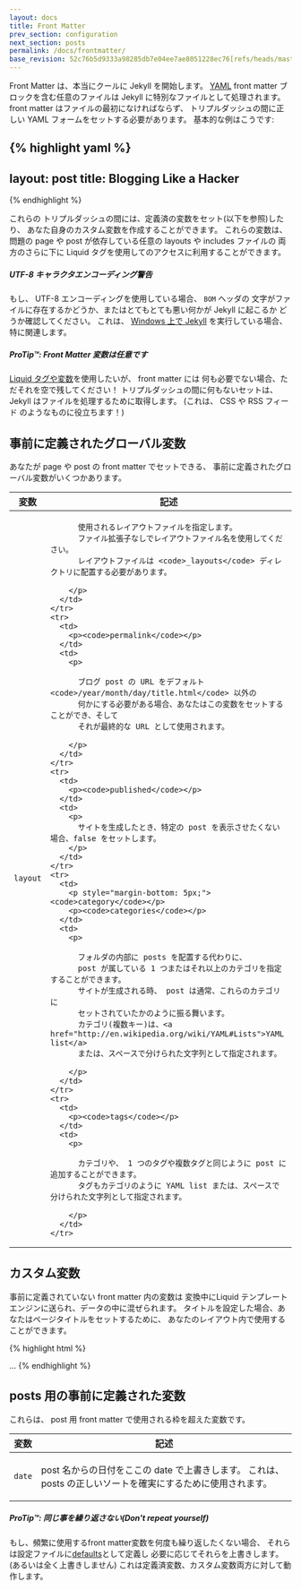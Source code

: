 ```yaml
---
layout: docs
title: Front Matter
prev_section: configuration
next_section: posts
permalink: /docs/frontmatter/
base_revision: 52c76b5d9333a98285db7e04ee7ae8051228ec76[refs/heads/master]
---
```


<!--original
---
layout: docs
title: Front Matter
prev_section: configuration
next_section: posts
permalink: /docs/frontmatter/
---
-->

Front Matter は、本当にクールに Jekyll を開始します。
[YAML](http://yaml.org/) front matter ブロックを含む任意のファイルは Jekyll に特別なファイルとして処理されます。
front matter はファイルの最初になければならず、 トリプルダッシュの間に正しい YAML フォームをセットする必要があります。
基本的な例はこうです:

<!--original
The front matter is where Jekyll starts to get really cool. Any file that
contains a [YAML](http://yaml.org/) front matter block will be processed by
Jekyll as a special file. The front matter must be the first thing in the file
and must take the form of valid YAML set between triple-dashed lines. Here is a
basic example:
-->

{% highlight yaml %}
---
layout: post
title: Blogging Like a Hacker
---
{% endhighlight %}

<!--original
{% highlight yaml %}
---
layout: post
title: Blogging Like a Hacker
---
{% endhighlight %}
-->

これらの トリプルダッシュの間には、定義済の変数をセット(以下を参照)したり、
あなた自身のカスタム変数を作成することができます。
これらの変数は、問題の page や post が依存している任意の layouts や includes ファイルの
両方のさらに下に Liquid タグを使用してのアクセスに利用することができます。

<!--original
Between these triple-dashed lines, you can set predefined variables (see below
for a reference) or even create custom ones of your own. These variables will
then be available to you to access using Liquid tags both further down in the
file and also in any layouts or includes that the page or post in question
relies on.
-->

<div class="note warning">
  <h5>UTF-8 キャラクタエンコーディング警告</h5>
  <p>
    もし、 UTF-8 エンコーディングを使用している場合、 <code>BOM</code> ヘッダの
    文字がファイルに存在するかどうか、またはとてもとても悪い何かが Jekyll に起こるか
    どうか確認してください。
    これは、 <a href="../windows/">Windows 上で Jekyll</a> を実行している場合、特に関連します。
  </p>
</div>

<!--original
<div class="note warning">
  <h5>UTF-8 Character Encoding Warning</h5>
  <p>
    If you use UTF-8 encoding, make sure that no <code>BOM</code> header
    characters exist in your files or very, very bad things will happen to
    Jekyll. This is especially relevant if you’re running
    <a href="../windows/">Jekyll on Windows</a>.
  </p>
</div>
-->

<div class="note">
  <h5>ProTip™: Front Matter 変数は任意です</h5>
  <p>
    <a href="../variables/">Liquid タグや変数</a>を使用したいが、 front matter には
    何も必要でない場合、ただそれを空で残してください！
    トリプルダッシュの間に何もないセットは、 Jekyll はファイルを処理するために取得します。
    (これは、 CSS や RSS フィード のようなものに役立ちます！)
  </p>
</div>

<!--original
<div class="note">
  <h5>ProTip™: Front Matter Variables Are Optional</h5>
  <p>
    If you want to use <a href="../variables/">Liquid tags and variables</a> but
    don’t need anything in your front matter, just leave it empty! The set of
    triple-dashed lines with nothing in between will still get Jekyll to process
    your file. (This is useful for things like CSS and RSS feeds!)
  </p>
</div>
-->


## 事前に定義されたグローバル変数

<!--original
## Predefined Global Variables
-->

あなたが page や post の front matter でセットできる、
事前に定義されたグローバル変数がいくつかあります。

<!--original
There are a number of predefined global variables that you can set in the
front matter of a page or post.
-->

<div class="mobile-side-scroller">
<table>
  <thead>
    <tr>
      <th>変数</th>
      <th>記述</th>
    </tr>
  </thead>
  <tbody>
    <tr>
      <td>
        <p><code>layout</code></p>
      </td>
      <td>
        <p>

          使用されるレイアウトファイルを指定します。
          ファイル拡張子なしでレイアウトファイル名を使用してください。
          レイアウトファイルは <code>_layouts</code> ディレクトリに配置する必要があります。

        </p>
      </td>
    </tr>
    <tr>
      <td>
        <p><code>permalink</code></p>
      </td>
      <td>
        <p>

          ブログ post の URL をデフォルト <code>/year/month/day/title.html</code> 以外の
          何かにする必要がある場合、あなたはこの変数をセットすることができ、そして
          それが最終的な URL として使用されます。

        </p>
      </td>
    </tr>
    <tr>
      <td>
        <p><code>published</code></p>
      </td>
      <td>
        <p>
          サイトを生成したとき、特定の post を表示させたくない場合、false をセットします。
        </p>
      </td>
    </tr>
    <tr>
      <td>
        <p style="margin-bottom: 5px;"><code>category</code></p>
        <p><code>categories</code></p>
      </td>
      <td>
        <p>

          フォルダの内部に posts を配置する代わりに、
          post が属している 1 つまたはそれ以上のカテゴリを指定することができます。
          サイトが生成される時、 post は通常、これらのカテゴリに
          セットされていたかのように振る舞います。
          カテゴリ(複数キー)は、<a href="http://en.wikipedia.org/wiki/YAML#Lists">YAML list</a>
          または、スペースで分けられた文字列として指定されます。

        </p>
      </td>
    </tr>
    <tr>
      <td>
        <p><code>tags</code></p>
      </td>
      <td>
        <p>

          カテゴリや、 1 つのタグや複数タグと同じように post に追加することができます。
          タグもカテゴリのように YAML list または、スペースで分けられた文字列として指定されます。

        </p>
      </td>
    </tr>
  </tbody>
</table>
</div>

<!--original
<div class="mobile-side-scroller">
<table>
  <thead>
    <tr>
      <th>Variable</th>
      <th>Description</th>
    </tr>
  </thead>
  <tbody>
    <tr>
      <td>
        <p><code>layout</code></p>
      </td>
      <td>
        <p>

          If set, this specifies the layout file to use. Use the layout file
          name without the file extension. Layout files must be placed in the
          <code>_layouts</code> directory.

        </p>
      </td>
    </tr>
    <tr>
      <td>
        <p><code>permalink</code></p>
      </td>
      <td>
        <p>

          If you need your processed blog post URLs to be something other than
          the default <code>/year/month/day/title.html</code> then you can set
          this variable and it will be used as the final URL.

        </p>
      </td>
    </tr>
    <tr>
      <td>
        <p><code>published</code></p>
      </td>
      <td>
        <p>
          Set to false if you don’t want a specific post to show up when the
          site is generated.
        </p>
      </td>
    </tr>
    <tr>
      <td>
        <p style="margin-bottom: 5px;"><code>category</code></p>
        <p><code>categories</code></p>
      </td>
      <td>
        <p>

          Instead of placing posts inside of folders, you can specify one or
          more categories that the post belongs to. When the site is generated
          the post will act as though it had been set with these categories
          normally. Categories (plural key) can be specified as a <a
          href="http://en.wikipedia.org/wiki/YAML#Lists">YAML list</a> or a
          space-separated string.

        </p>
      </td>
    </tr>
    <tr>
      <td>
        <p><code>tags</code></p>
      </td>
      <td>
        <p>

          Similar to categories, one or multiple tags can be added to a post.
          Also like categories, tags can be specified as a YAML list or a space-
          separated string.

        </p>
      </td>
    </tr>
  </tbody>
</table>
</div>

-->


## カスタム変数

<!--original
## Custom Variables
-->

事前に定義されていない front matter 内の変数は
変換中にLiquid テンプレートエンジンに送られ、データの中に混ぜられます。
タイトルを設定した場合、あなたはページタイトルをセットするために、
あなたのレイアウト内で使用することができます。

<!--original
Any variables in the front matter that are not predefined are mixed into the
data that is sent to the Liquid templating engine during the conversion. For
instance, if you set a title, you can use that in your layout to set the page
title:
-->

{% highlight html %}
<!DOCTYPE HTML>
<html>
  <head>
    <title>{% raw %}{{ page.title }}{% endraw %}</title>
  </head>
  <body>
    ...
{% endhighlight %}

<!--original
{% highlight html %}
<!DOCTYPE HTML>
<html>
  <head>
    <title>{% raw %}{{ page.title }}{% endraw %}</title>
  </head>
  <body>
    ...
{% endhighlight %}
-->

## posts 用の事前に定義された変数

<!--original
## Predefined Variables for Posts
-->

これらは、 post 用 front matter で使用される枠を超えた変数です。

<!--original
These are available out-of-the-box to be used in the front matter for a post.
-->

<div class="mobile-side-scroller">
<table>
  <thead>
    <tr>
      <th>変数</th>
      <th>記述</th>
    </tr>
  </thead>
  <tbody>
    <tr>
      <td>
        <p><code>date</code></p>
      </td>
      <td>
        <p>
          post 名からの日付をここの date で上書きします。
          これは、 posts の正しいソートを確実にするために使用されます。
        </p>
      </td>
    </tr>
  </tbody>
</table>
</div>

<!--original
<div class="mobile-side-scroller">
<table>
  <thead>
    <tr>
      <th>Variable</th>
      <th>Description</th>
    </tr>
  </thead>
  <tbody>
    <tr>
      <td>
        <p><code>date</code></p>
      </td>
      <td>
        <p>
          A date here overrides the date from the name of the post. This can be
          used to ensure correct sorting of posts.
        </p>
      </td>
    </tr>
  </tbody>
</table>
</div>
-->

<div class="note">
  <h5>ProTip™: 同じ事を繰り返さない(Don't repeat yourself)</h5>
  <p>
     もし、頻繁に使用するfront matter変数を何度も繰り返したくない場合、
     それらは設定ファイルに<a href="../configuration/#front-matter-defaults" title="Front Matter defaults">defaults</a>として定義し
     必要に応じてそれらを上書きします。(あるいは全く上書きしません)
     これは定義済変数、カスタム変数両方に対して動作します。
  </p>
</div>

<!--original
<div class="note">
  <h5>ProTip™: Don't repeat yourself</h5>
  <p>
    If you don't want to repeat your frequently used front matter variables over and over,
    just define <a href="../configuration/#front-matter-defaults" title="Front Matter defaults">defaults</a>
    for them and only override them where necessary (or not at all). This works both for predefined
    and custom variables.
  </p>
</div>
-->

